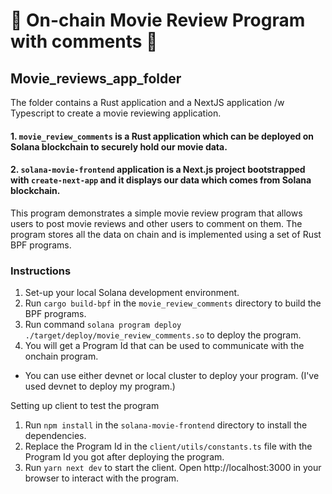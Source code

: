 # 🎥 On-chain Movie Review Program with comments 💬
## Movie_reviews_app_folder
The folder contains a Rust application and a NextJS application /w Typescript to create a movie reviewing application.


#### 1. `movie_review_comments` is a Rust application which can be deployed on Solana blockchain to securely hold our movie data.
#### 2. `solana-movie-frontend` application is a Next.js project bootstrapped with `create-next-app` and it displays our data which comes from Solana blockchain.
 

 This program demonstrates a simple movie review program that allows users to post movie reviews and other users to comment on them. The program stores all the data on chain and is implemented using a set of Rust BPF programs.

### Instructions

1. Set-up your local Solana development environment.
2. Run `cargo build-bpf` in the `movie_review_comments` directory to build the BPF programs.
3. Run command `solana program deploy ./target/deploy/movie_review_comments.so` to deploy the program.
4. You will get a Program Id that can be used to communicate with the onchain program.
* You can use either devnet or local cluster to deploy your program. (I've used devnet to deploy my program.)

Setting up client to test the program

1. Run `npm install` in the `solana-movie-frontend` directory to install the dependencies.
2. Replace the Program Id in the `client/utils/constants.ts` file with the Program Id you got after deploying the program.
3. Run `yarn next dev` to start the client. Open http://localhost:3000 in your browser to interact with the program.
